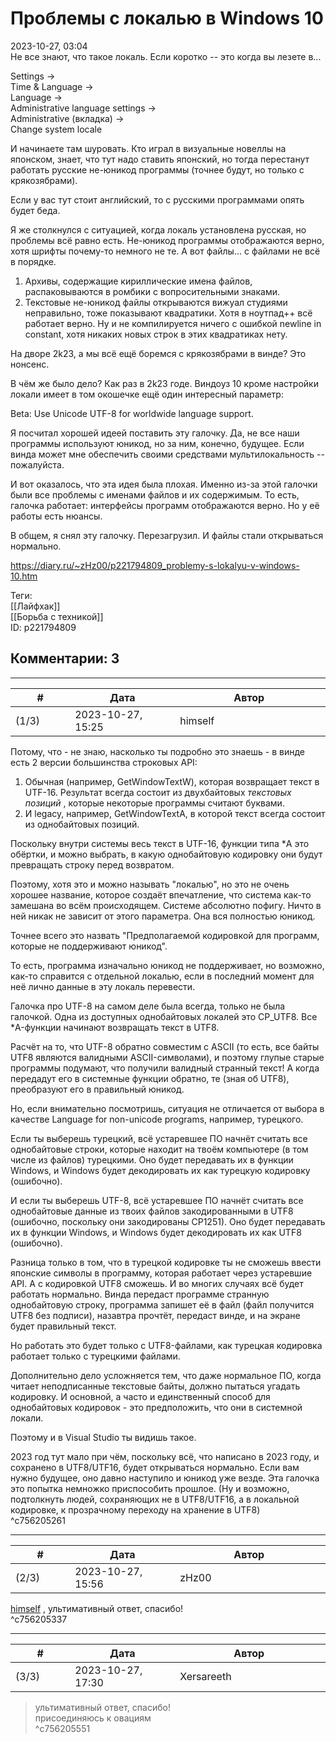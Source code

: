Проблемы с локалью в Windows 10
===============================

  
2023-10-27, 03:04  
 Не все знают, что такое локаль. Если коротко -- это когда вы лезете в...   
   
 Settings ->   
 Time & Language ->   
 Language ->   
 Administrative language settings ->   
 Administrative (вкладка) ->   
 Change system locale   
   
 И начинаете там шуровать. Кто играл в визуальные новеллы на японском, знает, что тут надо ставить японский, но тогда перестанут работать русские не-юникод программы (точнее будут, но только с крякозябрами).   
   
 Если у вас тут стоит английский, то с русскими программами опять будет беда.   
   
 Я же столкнулся с ситуацией, когда локаль установлена русская, но проблемы всё равно есть. Не-юникод программы отображаются верно, хотя шрифты почему-то немного не те. А вот файлы... с файлами не всё в порядке.   
   
 1. Архивы, содержащие кириллические имена файлов, распаковываются в ромбики с вопросительными знаками.   
 2. Текстовые не-юникод файлы открываются вижуал студиями неправильно, тоже показывают квадратики. Хотя в ноутпад++ всё работает верно. Ну и не компилируется ничего с ошибкой newline in constant, хотя никаких новых строк в этих квадратиках нету.   
   
 На дворе 2k23, а мы всё ещё боремся с крякозябрами в винде? Это нонсенс.   
   
 В чём же было дело? Как раз в 2k23 годе. Виндоуз 10 кроме настройки локали имеет в том окошечке ещё один интересный параметр:   
   
 Beta: Use Unicode UTF-8 for worldwide language support.   
   
 Я посчитал хорошей идеей поставить эту галочку. Да, не все наши программы используют юникод, но за ним, конечно, будущее. Если винда может мне обеспечить своими средствами мультилокальность -- пожалуйста.   
   
 И вот оказалось, что эта идея была плохая. Именно из-за этой галочки были все проблемы с именами файлов и их содержимым. То есть, галочка работает: интерфейсы программ отображаются верно. Но у её работы есть нюансы.   
   
 В общем, я снял эту галочку. Перезагрузил. И файлы стали открываться нормально.   
  
<https://diary.ru/~zHz00/p221794809_problemy-s-lokalyu-v-windows-10.htm>  
  
Теги:  
[[Лайфхак]]  
[[Борьба с техникой]]  
ID: p221794809  


Комментарии: 3
--------------

  


---



|         #         |              Дата              |                     Автор                     |           ID           |
| --- | --- | --- | --- |
| (1/3) | 2023-10-27, 15:25 | himself | c756205261 |

  
 Потому, что - не знаю, насколько ты подробно это знаешь - в винде есть 2 версии большинства строковых API:   
   
 1. Обычная (например, GetWindowTextW), которая возвращает текст в UTF-16. Результат всегда состоит из двухбайтовых  *текстовых позиций*  , которые некоторые программы считают буквами.   
 2. И legacy, например, GetWindowTextA, в которой текст всегда состоит из однобайтовых позиций.   
   
 Поскольку внутри системы весь текст в UTF-16, функции типа \*A это обёртки, и можно выбрать, в какую однобайтовую кодировку они будут превращать строку перед возвратом.   
   
 Поэтому, хотя это и можно называть "локалью", но это не очень хорошее название, которое создаёт впечатление, что система как-то замешана во всём происходящем. Системе абсолютно пофигу. Ничто в ней никак не зависит от этого параметра. Она вся полностью юникод.   
   
 Точнее всего это назвать "Предполагаемой кодировкой для программ, которые не поддерживают юникод".   
   
 То есть, программа изначально юникод не поддерживает, но возможно, как-то справится с отдельной локалью, если в последний момент для неё лично данные в эту локаль перевести.   
   
 Галочка про UTF-8 на самом деле была всегда, только не была галочкой. Одна из доступных однобайтовых локалей это CP\_UTF8. Все \*A-функции начинают возвращать текст в UTF8.   
   
 Расчёт на то, что UTF-8 обратно совместим с ASCII (то есть, все байты UTF8 являются валидными ASCII-символами), и поэтому глупые старые программы подумают, что получили валидный странный текст! А когда передадут его в системные функции обратно, те (зная об UTF8), преобразуют его в правильный юникод.   
   
 Но, если внимательно посмотришь, ситуация не отличается от выбора в качестве Language for non-unicode programs, например, турецкого.   
   
 Если ты выберешь турецкий, всё устаревшее ПО начнёт считать все однобайтовые строки, которые находит на твоём компьютере (в том числе из файлов) турецкими. Оно будет передавать их в функции Windows, и Windows будет декодировать их как турецкую кодировку (ошибочно).   
   
 И если ты выберешь UTF-8, всё устаревшее ПО начнёт считать все однобайтовые данные из твоих файлов закодированными в UTF8 (ошибочно, поскольку они закодированы CP1251). Оно будет передавать их в функции Windows, и Windows будет декодировать их как UTF8 (ошибочно).   
   
 Разница только в том, что в турецкой кодировке ты не сможешь ввести японские символы в программу, которая работает через устаревшие API. А с кодировкой UTF8 сможешь. И во многих случаях всё будет работать нормально. Винда передаст программе странную однобайтовую строку, программа запишет её в файл (файл получится UTF8 без подписи), назавтра прочтёт, передаст винде, и на экране будет правильный текст.   
   
 Но работать это будет только с UTF8-файлами, как турецкая кодировка работает только с турецкими файлами.   
   
 Дополнительно дело усложняется тем, что даже нормальное ПО, когда читает неподписанные текстовые байты, должно пытаться угадать кодировку. И основной, а часто и единственный способ для однобайтовых кодировок - это предположить, что они в системной локали.   
   
 Поэтому и в Visual Studio ты видишь такое.   
   
 2023 год тут мало при чём, поскольку всё, что написано в 2023 году, и сохранено в UTF8/UTF16, будет открываться нормально. Если вам нужно будущее, оно давно наступило и юникод уже везде. Эта галочка это попытка немножко приспособить прошлое. (Ну и возможно, подтолкнуть людей, сохраняющих не в UTF8/UTF16, а в локальной кодировке, к прозрачному переходу на хранение в UTF8)   
 ^c756205261

---



|         #         |              Дата              |                     Автор                     |           ID           |
| --- | --- | --- | --- |
| (2/3) | 2023-10-27, 15:56 | zHz00 | c756205337 |

  
  [himself](https://himself.diary.ru "void")  , ультимативный ответ, спасибо!   
 ^c756205337

---



|         #         |              Дата              |                     Автор                     |           ID           |
| --- | --- | --- | --- |
| (3/3) | 2023-10-27, 17:30 | Xersareeth | c756205551 |

  
 > ультимативный ответ, спасибо!   
 присоединяюсь к овациям   
 ^c756205551